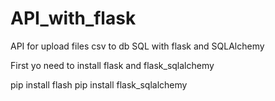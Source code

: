 # API_with_flask
API for upload files csv to db SQL with flask and SQLAlchemy

First yo need to install flask and flask_sqlalchemy

pip install flash
pip install flask_sqlalchemy
